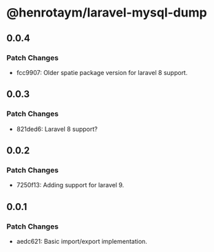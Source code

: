 # @henrotaym/laravel-mysql-dump

## 0.0.4

### Patch Changes

- fcc9907: Older spatie package version for laravel 8 support.

## 0.0.3

### Patch Changes

- 821ded6: Laravel 8 support?

## 0.0.2

### Patch Changes

- 7250f13: Adding support for laravel 9.

## 0.0.1

### Patch Changes

- aedc621: Basic import/export implementation.
